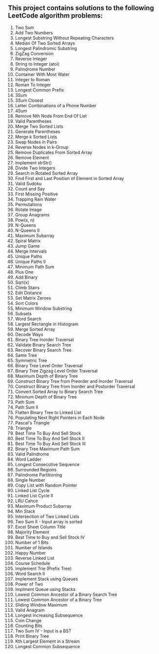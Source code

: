 ## This project contains solutions to the following LeetCode algorithm problems:
0001. Two Sum
0002. Add Two Numbers
0003. Longest Substring Without Repeating Characters
0004. Median Of Two Sorted Arrays
0005. Longest Palindromic Substring
0006. ZigZag Conversion
0007. Reverse Integer
0008. String to Integer (atoi)
0009. Palindrome Number
0011. Container With Most Water
0012. Integer to Roman
0013. Roman To Integer
0014. Longest Common Prefix
0015. 3Sum
0016. 3Sum Closest
0017. Letter Combinations of a Phone Number
0018. 4Sum
0019. Remove Nth Node From End Of List
0020. Valid Parentheses
0021. Merge Two Sorted Lists
0022. Generate Parentheses
0023. Merge k Sorted Lists
0024. Swap Nodes in Pairs
0025. Reverse Nodes in k-Group
0026. Remove Duplicates From Sorted Array
0027. Remove Element
0028. Implement strStr()
0029. Divide Two Integers
0033. Search in Rotated Sorted Array
0034. Find First and Last Position of Element in Sorted Array
0036. Valid Sudoku
0038. Count and Say
0041. First Missing Positive
0042. Trapping Rain Water
0046. Permutations
0048. Rotate Image
0049. Group Anagrams
0050. Pow(x, n)
0051. N-Queens
0052. N-Queens II
0053. Maximum Subarray
0054. Spiral Matrix
0055. Jump Game
0056. Merge Intervals
0062. Unique Paths
0063. Unique Paths II
0064. Minimum Path Sum
0066. Plus One
0067. Add Binary
0069. Sqrt(x)
0070. Climb Stairs
0072. Edit Distance
0073. Set Matrix Zeroes
0075. Sort Colors
0076. Minimum Window Substring
0078. Subsets
0079. Word Search
0084. Largest Rectangle in Histogram
0088. Merge Sorted Array
0091. Decode Ways
0094. Binary Tree Inorder Traversal
0098. Validate Binary Search Tree
0099. Recover Binary Search Tree
0100. Same Tree
0101. Symmetric Tree
0102. Binary Tree Level Order Traversal
0103. Binary Tree Zigzag Level Order Traversal
0104. Maximum Depth of Binary Tree
0105. Construct Binary Tree from Preorder and Inorder Traversal
0106. Construct Binary Tree from Inorder and Postorder Traversal
0108. Convert Sorted Array to Binary Search Tree
0111. Minimum Depth of Binary Tree
0112. Path Sum
0113. Path Sum II
0114. Flatten Binary Tree to Linked List
0116. Populating Next Right Pointers in Each Node
0118. Pascal's Triangle
0120. Triangle
0121. Best Time To Buy And Sell Stock
0122. Best Time To Buy And Sell Stock II
0123. Best Time To Buy And Sell Stock III
0124. Binary Tree Maximum Path Sum
0125. Valid Palindrome
0127. Word Ladder
0128. Longest Consecutive Sequence
0130. Surrounded Regions
0131. Palindrome Partitioning
0136. Single Number
0138. Copy List with Random Pointer
0141. Linked List Cycle
0142. Linked List Cycle II
0146. LRU Cahce
0152. Maximum Product Subarray
0155. Min Stack
0160. Intersection of Two Linked Lists
0167. Two Sum II - Input array is sorted
0168. Excel Sheet Column Title
0169. Majority Element
0188. Best Time to Buy and Sell Stock IV
0191. Number of 1 Bits
0200. Number of Islands
0202. Happy Number
0206. Reverse Linked List
0207. Course Schedule
0208. Implement Trie (Prefix Tree)
0212. Word Search II
0225. Implement Stack using Queues
0231. Power of Two
0232. Implment Queue using Stacks
0235. Lowest Common Ancestor of a Binary Search Tree
0236. Lowest Common Ancestor of a Binary Tree
0239. Sliding Window Maximum
0242. Valid Anagram
0300. Longest Increasing Subsequence
0322. Coin Change
0338. Counting Bits
0653. Two Sum IV - Input is a BST
0655. Print Binary Tree
0703. Kth Largest Element in a Stream
1143. Longest Common Subsequence